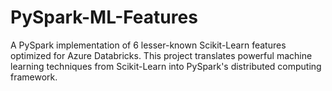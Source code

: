 # PySpark-ML-Features
A PySpark implementation of 6 lesser-known Scikit-Learn features optimized for Azure Databricks. This project translates powerful machine learning techniques from Scikit-Learn into PySpark's distributed computing framework.
